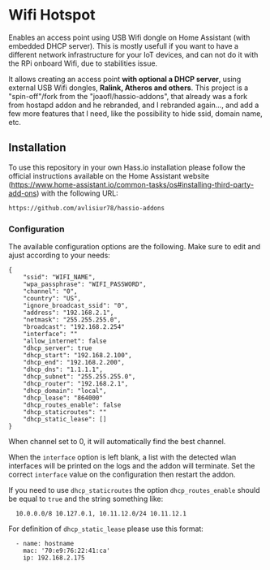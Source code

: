 # Wifi Hotspot
Enables an access point using USB Wifi dongle on Home Assistant (with embedded DHCP server).
This is mostly usefull if you want to have a different network infrastructure for your IoT devices, and can not do it with the RPi onboard Wifi, due to stabilities issue. 

It allows creating an access point **with optional a DHCP server**, using external USB Wifi dongles, **Ralink, Atheros and others**. 
This project is a "spin-off"/fork from the "joaofl/hassio-addons", that already was a fork from hostapd addon and he rebranded, and I rebranded again..., and add a few more features that I need, like the possibility to hide ssid, domain name, etc.

## Installation

To use this repository in your own Hass.io installation please follow the official instructions available on the Home Assistant website (https://www.home-assistant.io/common-tasks/os#installing-third-party-add-ons) with the following URL:

```txt
https://github.com/avlisiur78/hassio-addons
```

### Configuration

The available configuration options are the following. Make sure to edit and ajust according to your needs:

```
{
    "ssid": "WIFI_NAME",
    "wpa_passphrase": "WIFI_PASSWORD",
    "channel": "0",
    "country": "US",
    "ignore_broadcast_ssid": "0",
    "address": "192.168.2.1",
    "netmask": "255.255.255.0",
    "broadcast": "192.168.2.254"
    "interface": ""
    "allow_internet": false
    "dhcp_server": true
    "dhcp_start": "192.168.2.100",
    "dhcp_end": "192.168.2.200",
    "dhcp_dns": "1.1.1.1",
    "dhcp_subnet": "255.255.255.0",
    "dhcp_router": "192.168.2.1",
    "dhcp_domain": "local",
    "dhcp_lease": "864000"
    "dhcp_routes_enable": false
    "dhcp_staticroutes": ""
    "dhcp_static_lease": []
}

```
When channel set to 0, it will automatically find the best channel. 

When the `interface` option is left blank, a list with the detected wlan interfaces will be printed on the logs and the addon will terminate. Set the correct `interface` value on the configuration then restart the addon.

If you need to use `dhcp_staticroutes` the option `dhcp_routes_enable` should be equal to `true` and the string something like:

      10.0.0.0/8 10.127.0.1, 10.11.12.0/24 10.11.12.1

For definition of `dhcp_static_lease` please use this format:

      - name: hostname
        mac: '70:e9:76:22:41:ca'
        ip: 192.168.2.175
      
